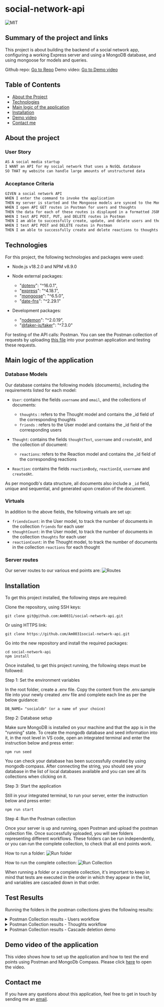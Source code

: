 # social-network-api

![MIT](https://img.shields.io/badge/License-MIT-blue)

## Summary of the project and links

This project is about building the backend of a social network app, configuring a working Express server and using a MongoDB database, and using mongoose for models and queries.

Github repo: [Go to Repo](https://github.com/Am0031/social-network-api/tree/dev)
Demo video: [Go to Demo video]()

## Table of Contents

- [About the Project](#about-the-project)
- [Technologies](#technologies)
- [Main logic of the application](#main-logic-of-the-application)
- [Installation](#installation)
- [Demo video](#demo-video-of-the-application)
- [Contact me](#contact-me)

## About the project

### User Story

```md
AS A social media startup
I WANT an API for my social network that uses a NoSQL database
SO THAT my website can handle large amounts of unstructured data
```

### Acceptance Criteria

```md
GIVEN a social network API
WHEN I enter the command to invoke the application
THEN my server is started and the Mongoose models are synced to the MongoDB database
WHEN I open API GET routes in Postman for users and thoughts
THEN the data for each of these routes is displayed in a formatted JSON
WHEN I test API POST, PUT, and DELETE routes in Postman
THEN I am able to successfully create, update, and delete users and thoughts in my database
WHEN I test API POST and DELETE routes in Postman
THEN I am able to successfully create and delete reactions to thoughts and add and remove friends to a user’s friend list
```

## Technologies

For this project, the following technologies and packages were used:

- Node.js v18.2.0 and NPM v8.9.0
- Node external packages:

  - "[dotenv](https://www.npmjs.com/package/dotenv)": "^16.0.1",
  - "[express](https://www.npmjs.com/package/express)": "^4.18.1",
  - "[mongoose](https://www.npmjs.com/package/mongoose)": "^6.5.0",
  - "[date-fns](https://www.npmjs.com/package/date-fns)": "^2.29.1"

- Development packages:
  - "[nodemon](https://www.npmjs.com/package/nodemon)": "^2.0.19",
  - "[@faker-js/faker](https://www.npmjs.com/package/@faker-js/faker)": "^7.3.0"

For testing of the API calls: Postman.
You can see the Postman collection of requests by uploading [this file]() into your postman application and testing these requests.

## Main logic of the application

### Database Models

Our database contains the following models (documents), including the requirements listed for each model:

- `User`: contains the fields `username` and `email`, and the collections of documents:

  - `thoughts` : refers to the Thought model and contains the \_id field of the corresponding thoughts
  - `friends` : refers to the User model and contains the \_id field of the corresponding users

- `Thought`: contains the fields `thoughtText`, `username` and `createdAt`, and the collection of document:

  - `reactions`: refers to the Reaction model and contains the \_id field of the corresponding reactions

- `Reaction`: contains the fields `reactionBody`, `reactionId`, `username` and `createdAt`.

As per mongodb's data structure, all documents also include a `_id` field, unique and sequential, and generated upon creation of the document.

### Virtuals

In addition to the above fields, the following virtuals are set up:

- `friendsCount`: in the User model, to track the number of documents in the collection `friends` for each user
- `thoughtCount`: in the User model, to track the number of documents in the collection `thoughts` for each user
- `reactionCount`: in the Thought model, to track the number of documents in the collection `reactions` for each thought

### Server routes

Our server routes to our various end points are:
![Routes]()

## Installation

To get this project installed, the following steps are required:

Clone the repository, using SSH keys:

```
git clone git@github.com:Am0031/social-network-api.git
```

Or using HTTPS link:

```
git clone https://github.com/Am0031social-network-api.git
```

Go into the new repository and install the required packages:

```
cd social-network-api
npm install
```

Once installed, to get this project running, the following steps must be followed:

Step 1: Set the environment variables

In the root folder, create a .env file. Copy the content from the .env.sample file into your newly created .env file and complete each line as per the below guidance:

```
DB_NAME= "socialdb" (or a name of your choice)
```

Step 2: Database setup

Make sure MongoDB is installed on your machine and that the app is in the "running" state.
To create the mongodb database and seed information into it, in the root level in VS code, open an integrated terminal and enter the instruction below and press enter:

```
npm run seed
```

You can check your database has been successfully created by using mongodb compass. After connecting the string, you should see your database in the list of local databases available and you can see all its collections when clicking on it.

Step 3: Start the application

Still in your integrated terminal, to run your server, enter the instruction below and press enter:

```
npm run start
```

Step 4: Run the Postman collection

Once your server is up and running, open Postman and upload the postman collection file.
Once successfully uploaded, you will see folders representing different workflows. These folders can be run independently, or you can run the complete collection, to check that all end points work.

How to run a folder:
![Run folder](./other/postman-folder-menu.png)

How to run the complete collection:
![Run Collection](./other/postman-collection-menu.png)

When running a folder or a complete collection, it's important to keep in mind that tests are executed in the order in which they appear in the list, and variables are cascaded down in that order.

## Test Results

Running the folders in the postman collections gives the following results:

<details>
<summary> Postman Collection results - Users workflow</summary>

![Users workflow](./other/postman-users-result-summary-v2.png)

</details>

<details>
<summary> Postman Collection results - Thoughts workflow</summary>

![Thoughts workflow](./other/postman-thoughts-result-summary-v2.png)

</details>

<details>
<summary> Postman Collection results - Cascade deletion demo</summary>

![Cascade workflow](./other/postman-cascade-result-summary-v2.png)

</details>

## Demo video of the application

This video shows how to set up the application and how to test the end points using Postman and MongoDb Compass.
Please click [here]() to open the video.

## Contact me

If you have any questions about this application, feel free to get in touch by sending me an [email](mailto:amelie.pira@gmail.com).
